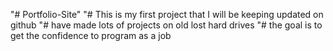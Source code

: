 "# Portfolio-Site" 
"# This is my first project that I will be keeping updated on github
"# have made lots of projects on old lost hard drives 
"# the goal is to get the confidence to program as a job
